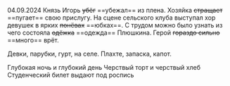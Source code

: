 04.09.2024
Князь Игорь ~~убёг~~ ==убежал== из плена. Хозяйка ~~стращает~~ ==пугает== свою прислугу. На сцене сельского клуба выступал хор девушек в ярких ~~понёвах~~ ==юбках==. С трудом можно было узнать из чего состояла ~~одёжка~~ ==одежда== Плюшкина. Герой ~~гораздо сильно~~ ==много== врёт.

Девки, парубки, гурт, на селе. Плахте, запаска, капот. 

Глубокая ночь и глубокий день
Черствый торт и черствый хлеб
Студенческий билет выдают под роспись